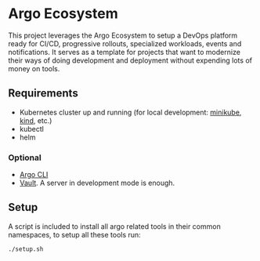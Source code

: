 # Argo Ecosystem
This project leverages the Argo Ecosystem to setup a DevOps platform ready for CI/CD, progressive rollouts, specialized workloads, events and notifications. It serves as a template for projects that want to modernize their ways of doing development and deployment without expending lots of money on tools.

## Requirements

- Kubernetes cluster up and running (for local development: [minikube](https://minikube.sigs.k8s.io/docs/start), [kind](https://kind.sigs.k8s.io/), etc.)
- kubectl
- helm

### Optional
- [Argo CLI](https://github.com/argoproj/argo-workflows/releases/)
- [Vault](https://developer.hashicorp.com/vault/install). A server in development mode is enough.

## Setup

A script is included to install all argo related tools in their common namespaces, to setup all these tools run:

```
./setup.sh
```
